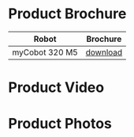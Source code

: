# Product Brochure

|  Robot | Brochure |
| :---------: | :--------------:|
| myCobot 320 M5 | [download](https://download-elephantrobotics.oss-cn-shenzhen.aliyuncs.com/Product_software/myCobot/%E4%BA%A7%E5%93%81%E7%94%BB%E5%86%8C/%E4%BA%A7%E5%93%81%E7%94%BB%E5%86%8Cmycobot320m5v20221013.pdf) |

# Product Video



# Product Photos

